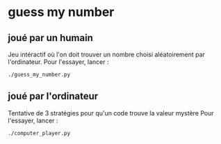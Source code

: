# guess my number
## joué par un humain
Jeu intéractif où l'on doit trouver un nombre choisi aléatoirement par l'ordinateur.
Pour l'essayer, lancer :
```bash
./guess_my_number.py
```
## joué par l'ordinateur
Tentative de 3 stratégies pour qu'un code trouve la valeur mystère
Pour l'essayer, lancer :
```bash
./computer_player.py
